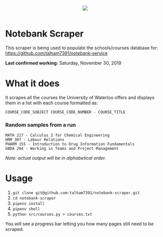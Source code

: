 <br/>
<div align="center">
    <img src="https://i.imgur.com/vQ09ZTa.png"/>
</div>
<br/>

# Notebank Scraper

This scraper is being used to populate the schools/courses database for: https://github.com/talham7391/notebank-service

**Last confirmed working:** Saturday, November 30, 2019

# What it does

It scrapes all the courses the University of Waterloo offers and displays them in a list with each course formatted as: 

`COURSE_CODE_SUBJECT COURSE_CODE_NUMBER - COURSE_TITLE`

### Random samples from a run

```
MATH 217 - Calculus 3 for Chemical Engineering
HRM 307 - Labour Relations
PHARM 155 - Introduction to Drug Information Fundamentals
GBDA 204 - Working in Teams and Project Management
```

*Note: actual output will be in alphabetical order.*

# Usage

1. `git clone git@github.com:talham7391/notebank-scraper.git`
2. `cd notebank-scraper`
3. `pipenv install`
4. `pipenv shell`
5. `python src/courses.py > courses.txt`

You will see a progress bar letting you how many pages still need to be scraped.